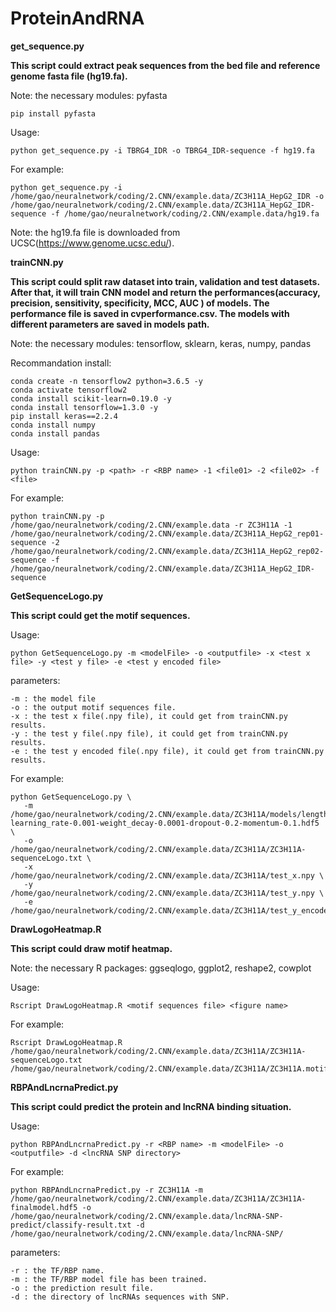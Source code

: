 # ProteinAndRNA #

**get_sequence.py**

**This script could extract peak sequences from the bed file and reference genome fasta file (hg19.fa).**

Note: the necessary modules: pyfasta

	pip install pyfasta

Usage: 

    python get_sequence.py -i TBRG4_IDR -o TBRG4_IDR-sequence -f hg19.fa

For example:
	
	python get_sequence.py -i /home/gao/neuralnetwork/coding/2.CNN/example.data/ZC3H11A_HepG2_IDR -o /home/gao/neuralnetwork/coding/2.CNN/example.data/ZC3H11A_HepG2_IDR-sequence -f /home/gao/neuralnetwork/coding/2.CNN/example.data/hg19.fa

Note: the hg19.fa file is downloaded from UCSC(https://www.genome.ucsc.edu/).
    
**trainCNN.py**

**This script could split raw dataset into train, validation and test datasets. After that, it will train CNN model and return the performances(accuracy, precision, sensitivity, specificity, MCC, AUC ) of models. The performance file is saved in cvperformance.csv. The models with different parameters are saved in models path.**

 
Note: the necessary modules: tensorflow, sklearn, keras, numpy, pandas

Recommandation install:

    conda create -n tensorflow2 python=3.6.5 -y
    conda activate tensorflow2
    conda install scikit-learn=0.19.0 -y
    conda install tensorflow=1.3.0 -y 
	pip install keras==2.2.4
	conda install numpy
	conda install pandas

Usage: 

    python trainCNN.py -p <path> -r <RBP name> -1 <file01> -2 <file02> -f <file> 

For example:
 
	python trainCNN.py -p /home/gao/neuralnetwork/coding/2.CNN/example.data -r ZC3H11A -1 /home/gao/neuralnetwork/coding/2.CNN/example.data/ZC3H11A_HepG2_rep01-sequence -2 /home/gao/neuralnetwork/coding/2.CNN/example.data/ZC3H11A_HepG2_rep02-sequence -f /home/gao/neuralnetwork/coding/2.CNN/example.data/ZC3H11A_HepG2_IDR-sequence


**GetSequenceLogo.py**

**This script could get the motif sequences.**

Usage: 

    python GetSequenceLogo.py -m <modelFile> -o <outputfile> -x <test x file> -y <test y file> -e <test y encoded file>

parameters:

    -m : the model file
    -o : the output motif sequences file.
    -x : the test x file(.npy file), it could get from trainCNN.py results.
    -y : the test y file(.npy file), it could get from trainCNN.py results.
    -e : the test y encoded file(.npy file), it could get from trainCNN.py results.

For example:

    python GetSequenceLogo.py \
       -m /home/gao/neuralnetwork/coding/2.CNN/example.data/ZC3H11A/models/length227-learning_rate-0.001-weight_decay-0.0001-dropout-0.2-momentum-0.1.hdf5 \
       -o /home/gao/neuralnetwork/coding/2.CNN/example.data/ZC3H11A/ZC3H11A-sequenceLogo.txt \
	   -x /home/gao/neuralnetwork/coding/2.CNN/example.data/ZC3H11A/test_x.npy \
	   -y /home/gao/neuralnetwork/coding/2.CNN/example.data/ZC3H11A/test_y.npy \
	   -e /home/gao/neuralnetwork/coding/2.CNN/example.data/ZC3H11A/test_y_encoded.npy

**DrawLogoHeatmap.R**

**This script could draw motif heatmap.**


Note: the necessary R packages: ggseqlogo, ggplot2, reshape2, cowplot

Usage: 

    Rscript DrawLogoHeatmap.R <motif sequences file> <figure name>

For example: 

    Rscript DrawLogoHeatmap.R /home/gao/neuralnetwork/coding/2.CNN/example.data/ZC3H11A/ZC3H11A-sequenceLogo.txt /home/gao/neuralnetwork/coding/2.CNN/example.data/ZC3H11A/ZC3H11A.motif.png




**RBPAndLncrnaPredict.py**

**This script could predict the protein and lncRNA binding situation.**

Usage: 

	python RBPAndLncrnaPredict.py -r <RBP name> -m <modelFile> -o <outputfile> -d <lncRNA SNP directory>
 
For example:

	python RBPAndLncrnaPredict.py -r ZC3H11A -m /home/gao/neuralnetwork/coding/2.CNN/example.data/ZC3H11A/ZC3H11A-finalmodel.hdf5 -o /home/gao/neuralnetwork/coding/2.CNN/example.data/lncRNA-SNP-predict/classify-result.txt -d /home/gao/neuralnetwork/coding/2.CNN/example.data/lncRNA-SNP/

parameters:
	
	-r : the TF/RBP name.
    -m : the TF/RBP model file has been trained.
    -o : the prediction result file.
    -d : the directory of lncRNAs sequences with SNP.
    


